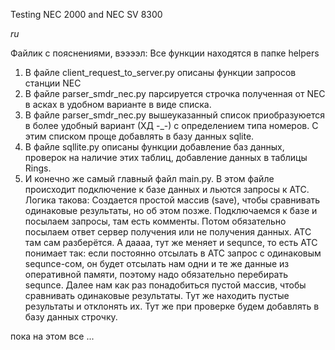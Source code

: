Testing NEC 2000 and NEC SV 8300

_ru_

Файлик с пояснениями, вээээл:
Все функции находятся в папке helpers

1. В файле client_request_to_server.py описаны функции запросов станции NEC
2. В файле parser_smdr_nec.py парсируется строчка полученная от NEC в асках в удобном варианте в виде списка.
3. В файле parser_smdr_nec.py вышеуказанный список приобразуюется в более удобный вариант (ХД -_-) с определением типа номеров.
С этим списком проще добавлять в базу данных sqlite.
4. В файле sqllite.py описаны функции добавление баз данных, проверок на наличие этих таблиц, добавление данных в таблицы Rings.
5. И конечно же самый главный файл main.py. В этом файле происходит подключение к базе данных и льются запросы к АТС.
    Логика такова:
    Создается простой массив (save), чтобы сравнивать одинаковые результаты, но об этом позже.
Подключаемся к базе и посылаем запросы, там есть комменты. Потом обязательно посылаем ответ сервер получения или не получения данных. АТС там сам разберётся. 
    А даааа, тут же меняет и sequnce, то есть АТС понимает так: если постоянно отсылать в АТС запрос с одинаковым sequnce-сом, он будет отсылать нам
одни и те же данные из оперативной памяти, поэтому надо обязательно перебирать sequnce. 
    Далее нам как раз понадобиться пустой массив, чтобы сравнивать одинаковые результаты. Тут же находить пустые результаты и отклонять их.
Тут же при проверке будем добавлять в базу данных строчку.

пока на этом все ...
